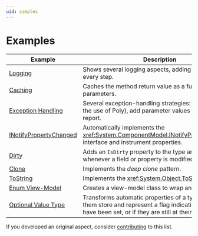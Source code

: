 ```yaml
---
uid: samples
---
```


# Examples

| Example | Description |
|--------|--------------|
| [Logging](log/README.md) | Shows several logging aspects, adding complexity at every step. |
| [Caching](cache/README.md) | Caches the method return value as a function of its parameters. |
| [Exception Handling](exception-handling/README.md) | Several exception-handling strategies: retry (including the use of Poly), add parameter values for richer report. |
| [INotifyPropertyChanged](notifypropertychanged/README.md) | Automatically implements the <xref:System.ComponentModel.INotifyPropertyChanged> interface and instrument properties. |
| [Dirty](dirty/README.md) | Adds an `IsDirty` property to the type and sets whenever a field or property is modified. |
| [Clone](clone/README.md) | Implements the _deep clone_ pattern.
| [ToString](tostring/README.md) | Implements the <xref:System.Object.ToString*> method.
| [Enum View-Model](enum-viewmodel/README.md) | Creates a view-model class to wrap an enum value.
| [Optional Value Type](optional-value/README.md) | Transforms automatic properties of a type to make them store and represent a flag indicating whether they have been set, or if they are still at their default value.

If you developed an original aspect, consider [contributing](contributing.md) to this list.
